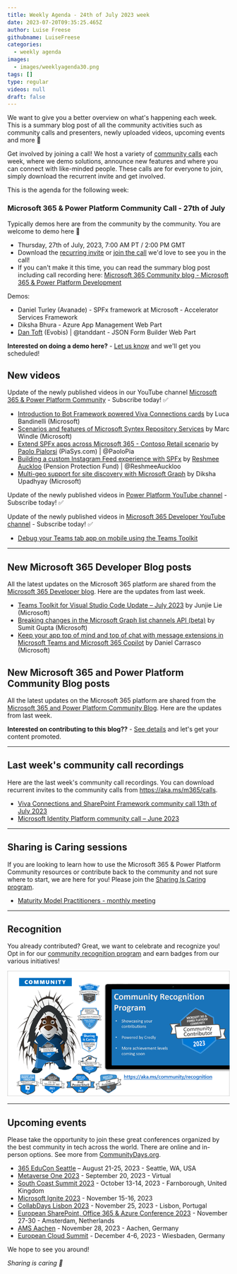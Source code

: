 ```yaml
---
title: Weekly Agenda - 24th of July 2023 week
date: 2023-07-20T09:35:25.465Z
author: Luise Freese
githubname: LuiseFreese
categories:
  - weekly agenda
images:
  - images/weeklyagenda30.png
tags: []
type: regular
videos: null
draft: false
---
```


We want to give you a better overview on what's happening each week. This is a summary blog post of all the community activities such as community calls and presenters, newly uploaded videos, upcoming events and more 🚀

Get involved by joining a call! We host a variety of [community calls](https://aka.ms/community/calls) each week, where we demo solutions, announce new features and where you can connect with like-minded people. These calls are for everyone to join, simply download the recurrent invite and get involved.

This is the agenda for the following week:

### Microsoft 365 & Power Platform Community Call - 27th of July

Typically demos here are from the community by the community. You are welcome to demo here 👋

* Thursday, 27th of July, 2023, 7:00 AM PT / 2:00 PM GMT
* Download the [recurring invite](https://aka.ms/spdev-sig-call) or [join the call](https://aka.ms/spdev-sig-call-join) we'd love to see you in the call!
* If you can't make it this time, you can read the summary blog post including call recording here: [Microsoft 365 Community blog - Microsoft 365 & Power Platform Development](https://pnp.github.io/blog/categories/microsoft-365-and-power-platform-development-community-call/)

Demos: 

* Daniel Turley (Avanade) - SPFx framework at Microsoft - Accelerator Services Framework
* Diksha Bhura  - Azure App Management Web Part
* [Dan Toft](https://twitter.com/tanddant) (Evobis) | @tanddant - JSON Form Builder Web Part



**Interested on doing a demo here?** - [Let us know](https://aka.ms/community/request/demo) and we'll get you scheduled! 


## New videos 

Update of the newly published videos in our YouTube channel [Microsoft 365 & Power Platform Community](https://www.youtube.com/channel/UC_mKdhw-V6CeCM7gTo_Iy7w) - Subscribe today! ✅

* [Introduction to Bot Framework powered Viva Connections cards](https://www.youtube.com/watch?v=Wmtb78fOrUo&t=6s) by Luca Bandinelli (Microsoft)
* [Scenarios and features of Microsoft Syntex Repository Services](https://www.youtube.com/watch?v=qmL74v0lX9I&t=4s) by Marc Windle (Microsoft)
* [Extend SPFx apps across Microsoft 365 - Contoso Retail scenario](https://www.youtube.com/watch?v=_FkUpF5TnLk&t=3s) by [Paolo Pialorsi](https://twitter.com/PaoloPia) (PiaSys.com) | @PaoloPia
* [Building a custom Instagram Feed experience with SPFx](https://www.youtube.com/watch?v=_OU1dhtO9D4&t=6s) by [Reshmee Auckloo](https://www.twitter.com/ReshmeeAuckloo) (Pension Protection Fund) | @ReshmeeAuckloo
* [Multi-geo support for site discovery with Microsoft Graph](https://www.youtube.com/watch?v=b7uU8ggmzmA&t=7s) by Diksha Upadhyay (Microsoft)



Update of the newly published videos in [Power Platform YouTube channel](https://www.youtube.com/@mspowerplatform) - Subscribe today! ✅


Update of the newly published videos in [Microsoft 365 Developer YouTube channel](https://www.youtube.com/@Microsoft365Developer) - Subscribe today! ✅

* [Debug your Teams tab app on mobile using the Teams Toolkit](https://www.youtube.com/watch?v=jktyDGOPGQo)

---

## New Microsoft 365 Developer Blog posts

All the latest updates on the Microsoft 365 platform are shared from the [Microsoft 365 Developer blog](https://devblogs.microsoft.com/microsoft365dev/). Here are the updates from last week.

* [Teams Toolkit for Visual Studio Code Update – July 2023](https://devblogs.microsoft.com/microsoft365dev/teams-toolkit-for-visual-studio-code-update-july-2023/) by Junjie Lie (Microsoft)
* [Breaking changes in the Microsoft Graph list channels API (beta)](https://devblogs.microsoft.com/microsoft365dev/breaking-changes-in-the-microsoft-graph-list-channels-api-beta/) by Sumit Gupta (Microsoft)
* [Keep your app top of mind and top of chat with message extensions in Microsoft Teams and Microsoft 365 Copilot](https://devblogs.microsoft.com/microsoft365dev/keep-your-app-top-of-mind-and-top-of-chat-with-message-extensions-in-microsoft-teams-and-microsoft-365-copilot/) by Daniel Carrasco (Microsoft)

## New Microsoft 365 and Power Platform Community Blog posts

All the latest updates on the Microsoft 365 platform are shared from the [Microsoft 365 and Power Platform Community Blog](https://pnp.github.io/blog/). Here are the updates from last week.


**Interested on contributing to this blog??** - [See details](https://pnp.github.io/blog/post/contribute-blog/) and let's get your content promoted.

---

## Last week's community call recordings

Here are the last week's community call recordings. You can download recurrent invites to the community calls from https://aka.ms/m365/calls.

* [Viva Connections and SharePoint Framework community call 13th of July 2023](https://www.youtube.com/watch?v=DJ1tAUtXRRI&t=1335s)
* [Microsoft Identity Platform community call – June 2023](https://www.youtube.com/watch?v=mAUGQ9_djeU&t=4s) 

---

## Sharing is Caring sessions

If you are looking to learn how to use the Microsoft 365 & Power Platform Community resources or contribute back to the community and not sure where to start, we are here for you! Please join the [Sharing Is Caring program](https://pnp.github.io/sharing-is-caring/).

* [Maturity Model Practitioners - monthly meeting](https://aka.ms/mm4m365/invite)

---

## Recognition

You already contributed? Great, we want to celebrate and recognize you! Opt in for our [community recognition program](https://pnp.github.io/recognitionprogram/) and earn badges from our various initiatives! 

![together-221201.png](images/community-recognization-program.png)

---

## Upcoming events

Please take the opportunity to join these great conferences organized by the best community in tech across the world. There are online and in-person options. See more from [CommunityDays.org](https://www.communitydays.org/).

* [365 EduCon Seattle](https://365educon.com/Seattle/) – August 21-25, 2023 - Seattle, WA, USA
* [Metaverse One 2023](https://www.communitydays.org/event/2023-09-20/metaverse-one-2023) - September 20, 2023 - Virtual
* [South Coast Summit 2023](https://www.southcoastsummit.com/) - October 13-14, 2023 - Farnborough, United Kingdom
* [Microsoft Ignite 2023](https://ignite.microsoft.com/) - November 15-16, 2023
* [CollabDays Lisbon 2023](https://www.collabdays.org/2023-lisbon/) - November 25, 2023 - Lisbon, Portugal
* [European SharePoint, Office 365 & Azure Conference 2023](https://www.sharepointeurope.com/) - November 27-30 - Amsterdam, Netherlands
* [AMS Aachen](https://www.communitydays.org/event/2023-11-28/ams-aachen) - November 28, 2023 - Aachen, Germany
* [European Cloud Summit](https://www.cloudsummit.eu/) - December 4-6, 2023 - Wiesbaden, Germany

We hope to see you around!

_Sharing is caring 🧡_
